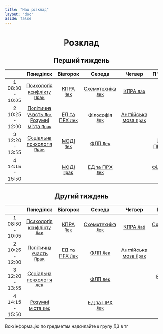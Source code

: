 ```yaml
---
title: "Наш розклад"
layout: "doc"
aside: false
---
```


<h1>Розклад</h1>

<h2 id="firstWeekH2">Перший тиждень</h2>

<div id="firstWeek">

|                    |                                     Понеділок                                      |            Вівторок             |                Середа                |                  Четвер                  |               П'ятниця                |
| :----------------: | :--------------------------------------------------------------------------------: | :-----------------------------: | :----------------------------------: | :--------------------------------------: | :-----------------------------------: |
| 1<br>08:30 - 10:05 |                [Психологія конфлікту `Прак`](/tasks/agrophilosophy)                |    [КПРА `Лек`](/tasks/kpra)    | [Схемотехніка `Лек`](/tasks/circuit) |        [КПРА `Лаб`](/tasks/kpra)         |
| 2<br>10:25 - 12:00 | [Політична участь `Лек`](/tasks/political)<br>[Розумні міста `Прак`](/tasks/smart) | [ЕД та ПРХ `Лек`](/tasks/edprh) | [Філософія `Лек`](/tasks/philosophy) | [Англійська мова `Прак`](/tasks/english) |
| 3<br>12:20 - 13:55 |                  [Соціальна психологія `Прак`](/tasks/psychology)                  |    [МОДІ `Лек`](/tasks/modi)    |       [ФЛП `Лек`](/tasks/flp)        |                                          |   [ЕД та ПРХ `Прак`](/tasks/edprh)    |
| 4<br>14:15 - 15:50 |                                                                                    |   [МОДІ `Прак`](/tasks/modi)    |   [ЕД та ПРХ `Лек`](/tasks/edprh)    |                                          | [Філософія `Прак`](/tasks/philosophy) |

</div>

<h2 id="secondWeekH2">Другий тиждень</h2>

<div id="secondWeek">

|                    |                      Понеділок                      |            Вівторок             |                Середа                |                  Четвер                  |               П'ятниця               |
| :----------------: | :-------------------------------------------------: | :-----------------------------: | :----------------------------------: | :--------------------------------------: | :----------------------------------: |
| 1<br>08:30 - 10:05 | [Психологія конфлікту `Лек`](/tasks/agrophilosophy) |    [КПРА `Лек`](/tasks/kpra)    | [Схемотехніка `Лек`](/tasks/circuit) |        [КПРА `Лаб`](/tasks/kpra)         | [Схемотехніка `Лаб`](/tasks/circuit) |
| 2<br>10:25 - 12:00 |     [Політична участь `Прак`](/tasks/political)     | [ЕД та ПРХ `Лек`](/tasks/edprh) |       [ФЛП `Лек`](/tasks/flp)        | [Англійська мова `Прак`](/tasks/english) |       [ФЛП `Лаб`](/tasks/flp)        |
| 3<br>12:20 - 13:55 |   [Соціальна психологія `Лек`](/tasks/psychology)   |                                 |       [ФЛП `Лек`](/tasks/flp)        |                                          |   [ЕД та ПРХ `Лаб`](/tasks/edprh)    |
| 4<br>14:15 - 15:50 |         [Розумні міста `Лек`](/tasks/smart)         |                                 |   [ЕД та ПРХ `Лек`](/tasks/edprh)    |                                          |                                      |

</div>

Всю інформацію по предметам надсилайте в групу ДЗ в тг

<script setup>
import { onMounted } from "vue"

onMounted(() => { 
    console.log("Ну і чого ти сюди дивишся, чортяка! Якщо ти хочеш допомогти зробити цей сайт краще, то пиши в телеграм: @Renat_TOP");
    try {
        checkWeekAndCouple()
        setInterval(() => {
            checkWeekAndCouple();
        }, 10000);
    } catch (e) {}
})

const daysWithCouples = [[], [1, 7, 13, 19], [2, 8, 14, 20], [3, 9, 15, 21], [4, 10, 16, 22], [5, 11, 17, 23], []];
const COUPLE_TIME = {
    start: '08:30',
    end1: '10:05',
    end2: '12:00',
    end3: '13:55',
    end4: '15:50'
};

function getNowWeek() {
  const now = new Date();
  const week = Math.round(now / (1000 * 60 * 60 * 24 * 7));
  return week % 2 ? 1 : 2;
}


function getCouple(){
    let now = new Date();
    let day = now.getDay();
    let timeHour = now.getHours();
    let timeMinutes = now.getMinutes();
    let hourminute = timeHour + ":" + timeMinutes;
    let coupleIndex = 0;

    switch(true){
        case (hourminute >= COUPLE_TIME.start && hourminute <= COUPLE_TIME.end1):
            coupleIndex = 0;
            break;
        case (hourminute > COUPLE_TIME.end1 && hourminute <= COUPLE_TIME.end2):
            coupleIndex = 1;
            break;
        case (hourminute > COUPLE_TIME.end2 && hourminute <= COUPLE_TIME.end3):
            coupleIndex = 2;
            break;
        case (hourminute > COUPLE_TIME.end3 && hourminute <= COUPLE_TIME.end4):
            coupleIndex = 3;
            break;
        default:
            coupleIndex = -1;
            break;
    }
    return daysWithCouples[day][coupleIndex] || 0;	
}

function checkWeekAndCouple() {
    let firstWeek = document.getElementById('firstWeek');
    let secondWeek = document.getElementById('secondWeek');		
    let currentWeek = getNowWeek() === 1 ? firstWeek : secondWeek;
    let nowCouple = getCouple() ? getCouple() : 0;
    let table = currentWeek.getElementsByTagName("table")[0];
    table.style.border = "2px solid #059669";
    let weekDays = table.getElementsByTagName("td");
    let lastCouples = [19, 20, 21, 22, 23];
    
    if (nowCouple === -1) {
        lastCouples.forEach(function(element){
            weekDays[element].style.border = "1px solid var(--vp-c-divider)"
        }); 
    }
    else if (nowCouple) {
        weekDays[nowCouple - 6].style.border = "1px solid var(--vp-c-divider)"
        weekDays[nowCouple].style.border = "2px solid #059669";
    }
}

</script>

<style scoped>
h1, h2 {
    text-align: center !important;
}

th {
    width: 1% !important;
}
</style>
